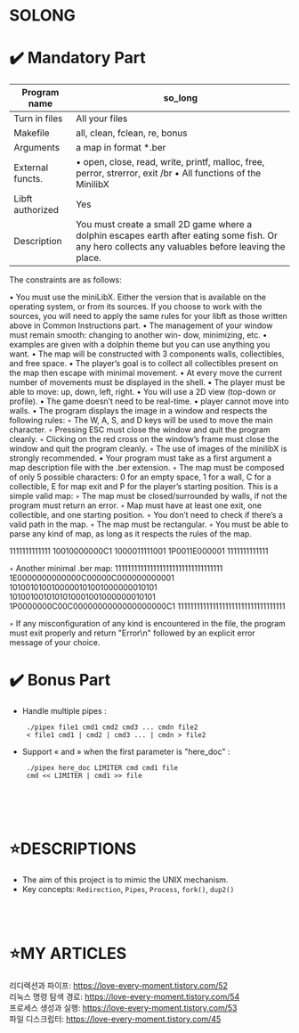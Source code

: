 # SOLONG


✔️ Mandatory Part
================

| Program name | so_long  |
|--------------|----------|
| Turn in files | All your files |
| Makefile | all, clean, fclean, re, bonus |
| Arguments | a map in format *.ber |
| External functs. | • open, close, read, write, printf, malloc, free, perror, strerror, exit /br • All functions of the MinilibX |
| Libft authorized | Yes |
| Description | You must create a small 2D game where a dolphin escapes earth after eating some fish. Or any hero collects any valuables before leaving the place. |



The constraints are as follows:

• You must use the miniLibX. Either the version that is available on the operating system, or from its sources. If you choose to work with the sources, you will need to apply the same rules for your libft as those written above in Common Instructions part.
• The management of your window must remain smooth: changing to another win- dow, minimizing, etc.
• examples are given with a dolphin theme but you can use anything you want.
• The map will be constructed with 3 components walls, collectibles, and free space.
• The player’s goal is to collect all collectibles present on the map then escape with minimal movement.
• At every move the current number of movements must be displayed in the shell.
• The player must be able to move: up, down, left, right.
• You will use a 2D view (top-down or profile).
• The game doesn’t need to be real-time.
• player cannot move into walls.
• The program displays the image in a window and respects the following rules:
◦ The W, A, S, and D keys will be used to move the main character.
◦ Pressing ESC must close the window and quit the program cleanly.
◦ Clicking on the red cross on the window’s frame must close the window and quit the program cleanly.
◦ The use of images of the minilibX is strongly recommended.
• Your program must take as a first argument a map description file with the .ber
extension.
◦ The map must be composed of only 5 possible characters: 0 for an empty space, 1 for a wall, C for a collectible, E for map exit and P for the player’s starting position.
This is a simple valid map:
◦ The map must be closed/surrounded by walls, if not the program must return an error.
◦ Map must have at least one exit, one collectible, and one starting position.
◦ You don’t need to check if there’s a valid path in the map.
◦ The map must be rectangular.
◦ You must be able to parse any kind of map, as long as it respects the rules of the map.
 
1111111111111
10010000000C1
1000011111001
1P0011E000001
1111111111111

 ◦ Another minimal .ber map:
1111111111111111111111111111111111
1E0000000000000C00000C000000000001
1010010100100000101001000000010101
1010010010101010001001000000010101
1P0000000C00C0000000000000000000C1
1111111111111111111111111111111111

◦ If any misconfiguration of any kind is encountered in the file, the program must exit properly and return "Error\n" followed by an explicit error message of your choice.

✔️ Bonus Part
============

- Handle multiple pipes :

       ./pipex file1 cmd1 cmd2 cmd3 ... cmdn file2
       < file1 cmd1 | cmd2 | cmd3 ... | cmdn > file2
       
- Support « and » when the first parameter is "here_doc" :

       ./pipex here_doc LIMITER cmd cmd1 file
       cmd << LIMITER | cmd1 >> file

</br>
</br>
</br>

⭐DESCRIPTIONS
==============

* The aim of this project is to mimic the UNIX mechanism.
* Key concepts: `Redirection`, `Pipes`, `Process`, `fork()`, `dup2()`
</br>
</br>



⭐MY ARTICLES
=============

리디렉션과 파이프: https://love-every-moment.tistory.com/52
</br>
리눅스 명령 탐색 경로: https://love-every-moment.tistory.com/54
</br>
프로세스 생성과 실행: https://love-every-moment.tistory.com/53
</br>
파일 디스크립터: https://love-every-moment.tistory.com/45
</br>

